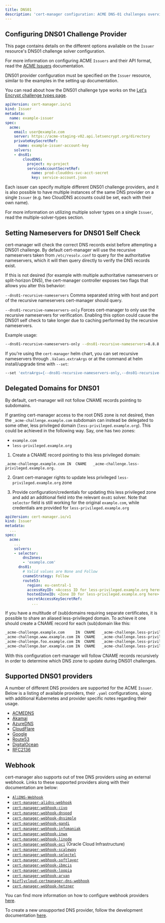 ```yaml
---
title: DNS01
description: 'cert-manager configuration: ACME DNS-01 challenges overview'
---
```


## Configuring DNS01 Challenge Provider

This page contains details on the different options available on the `Issuer`
resource's DNS01 challenge solver configuration.

For more information on configuring ACME `Issuers` and their API format, read the
[ACME Issuers](../README.md) documentation.

DNS01 provider configuration must be specified on the `Issuer` resource, similar
to the examples in the setting up documentation.

You can read about how the DNS01 challenge type works on the [Let's Encrypt
challenge types
page](https://letsencrypt.org/docs/challenge-types/#dns-01-challenge).

```yaml
apiVersion: cert-manager.io/v1
kind: Issuer
metadata:
  name: example-issuer
spec:
  acme:
    email: user@example.com
    server: https://acme-staging-v02.api.letsencrypt.org/directory
    privateKeySecretRef:
      name: example-issuer-account-key
    solvers:
    - dns01:
        cloudDNS:
          project: my-project
          serviceAccountSecretRef:
            name: prod-clouddns-svc-acct-secret
            key: service-account.json
```

Each issuer can specify multiple different DNS01 challenge providers, and
it is also possible to have multiple instances of the same DNS provider on a
single `Issuer` (e.g. two CloudDNS accounts could be set, each with their own
name).

For more information on utilizing multiple solver types on a single `Issuer`,
read the multiple-solver-types section.

## Setting Nameservers for DNS01 Self Check

cert-manager will check the correct DNS records exist before attempting a DNS01
challenge.  By default cert-manager will use the recursive nameservers taken
from `/etc/resolv.conf` to query for the authoritative nameservers, which it will
then query directly to verify the DNS records exist.

If this is not desired (for example with multiple authoritative nameservers or
split-horizon DNS), the cert-manager controller exposes two flags that allows
you alter this behavior:

`--dns01-recursive-nameservers` Comma separated string with host and port of the
recursive nameservers cert-manager should query.

`--dns01-recursive-nameservers-only` Forces cert-manager to only use the
recursive nameservers for verification. Enabling this option could cause the DNS01
self check to take longer due to caching performed by the recursive nameservers.


Example usage:
```bash
--dns01-recursive-nameservers-only --dns01-recursive-nameservers=8.8.8.8:53,1.1.1.1:53
```

If you're using the `cert-manager` helm chart, you can set recursive nameservers
through `.Values.extraArgs` or at the command at helm install/upgrade time
with `--set`:

```bash
--set 'extraArgs={--dns01-recursive-nameservers-only,--dns01-recursive-nameservers=8.8.8.8:53\,1.1.1.1:53}'
```

## Delegated Domains for DNS01

By default, cert-manager will not follow CNAME records pointing to subdomains.

If granting cert-manager access to the root DNS zone is not desired, then the
`_acme-challenge.example.com` subdomain can instead be delegated to some other,
less privileged domain (`less-privileged.example.org`). This could be achieved in the following way. Say, one has two zones:

* `example.com`
* `less-privileged.example.org`

1. Create a CNAME record pointing to this less privileged domain:
```
_acme-challenge.example.com	IN	CNAME	_acme-challenge.less-privileged.example.org.
```

2. Grant cert-manager rights to update less privileged `less-privileged.example.org` zone

3. Provide configuration/credentials for updating this less privileged zone
and add an additional field into the relevant `dns01` solver. Note that `selector` 
field is still working for the original `example.com`, while credentials are provided for 
`less-privileged.example.org`

```yaml
apiVersion: cert-manager.io/v1
kind: Issuer
metadata:
  ...
spec:
  acme:
    ...
    solvers:
    - selector:
        dnsZones:
        - 'example.com'
      dns01:
        # Valid values are None and Follow
        cnameStrategy: Follow
        route53:
          region: eu-central-1
          accessKeyID: <Access ID for less-privileged.example.org here>
          hostedZoneID: <Zone ID for less-privileged.example.org here>
          secretAccessKeySecretRef:
            ...
```

If you have a multitude of (sub)domains requiring separate certificates, 
it is possible to share an aliased less-privileged domain. To achieve it one should 
create a CNAME record for each (sub)domain like this:

```txt
_acme-challenge.example.com	    IN	CNAME	_acme-challenge.less-privileged.example.org.
_acme-challenge.www.example.com	IN	CNAME	_acme-challenge.less-privileged.example.org.
_acme-challenge.foo.example.com	IN	CNAME	_acme-challenge.less-privileged.example.org.
_acme-challenge.bar.example.com	IN	CNAME	_acme-challenge.less-privileged.example.org.
```

With this configuration cert-manager will follow CNAME records recursively in order to determine
which DNS zone to update during DNS01 challenges.


## Supported DNS01 providers

A number of different DNS providers are supported for the ACME `Issuer`. Below
is a listing of available providers, their `.yaml` configurations, along with
additional Kubernetes and provider specific notes regarding their usage.

- [ACMEDNS](./acme-dns.md)
- [Akamai](./akamai.md)
- [AzureDNS](./azuredns.md)
- [CloudFlare](./cloudflare.md)
- [Google](./google.md)
- [Route53](./route53.md)
- [DigitalOcean](./digitalocean.md)
- [RFC2136](./rfc2136.md)

## Webhook

cert-manager also supports out of tree DNS providers using an external webhook.
Links to these supported providers along with their documentation are below:

- [`AliDNS-Webhook`](https://github.com/pragkent/alidns-webhook)
- [`cert-manager-alidns-webhook`](https://github.com/DEVmachine-fr/cert-manager-alidns-webhook)
- [`cert-manager-webhook-civo`](https://github.com/okteto/cert-manager-webhook-civo)
- [`cert-manager-webhook-dnspod`](https://github.com/qqshfox/cert-manager-webhook-dnspod)
- [`cert-manager-webhook-dnsimple`](https://github.com/neoskop/cert-manager-webhook-dnsimple)
- [`cert-manager-webhook-gandi`](https://github.com/bwolf/cert-manager-webhook-gandi)
- [`cert-manager-webhook-infomaniak`](https://github.com/Infomaniak/cert-manager-webhook-infomaniak)
- [`cert-manager-webhook-inwx`](https://gitlab.com/smueller18/cert-manager-webhook-inwx)
- [`cert-manager-webhook-linode`](https://github.com/slicen/cert-manager-webhook-linode)
- [`cert-manager-webhook-oci`](https://gitlab.com/dn13/cert-manager-webhook-oci) (Oracle Cloud Infrastructure)
- [`cert-manager-webhook-scaleway`](https://github.com/scaleway/cert-manager-webhook-scaleway)
- [`cert-manager-webhook-selectel`](https://github.com/selectel/cert-manager-webhook-selectel)
- [`cert-manager-webhook-softlayer`](https://github.com/cgroschupp/cert-manager-webhook-softlayer)
- [`cert-manager-webhook-ibmcis`](https://github.com/jb-dk/cert-manager-webhook-ibmcis)
- [`cert-manager-webhook-loopia`](https://github.com/Identitry/cert-manager-webhook-loopia)
- [`cert-manager-webhook-arvan`](https://github.com/kiandigital/cert-manager-webhook-arvan)
- [`bizflycloud-certmanager-dns-webhook`](https://github.com/bizflycloud/bizflycloud-certmanager-dns-webhook)
- [`cert-manager-webhook-hetzner`](https://github.com/vadimkim/cert-manager-webhook-hetzner)

You can find more information on how to configure webhook providers
[here](./webhook.md).

To create a new unsupported DNS provider, follow the development documentation
[here](../../contributing/dns-providers.md).